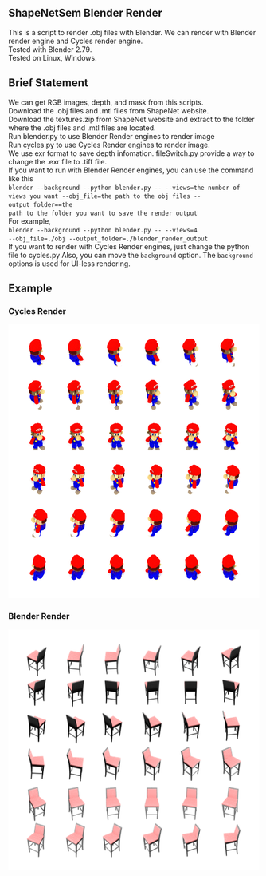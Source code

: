 
<!--=## ShapeNetSem Blender Render-->
## ShapeNetSem Blender Render
This is a script to render .obj files with Blender. We can render with Blender render engine and Cycles render engine.  
Tested with Blender 2.79.  
Tested on Linux, Windows.

<!-- Brief Statement-->
## Brief Statement  
We can get RGB images, depth, and mask from this scripts.  
Download the .obj files and .mtl files from ShapeNet website.  
Download the textures.zip from ShapeNet website and extract to the folder where the .obj files and .mtl files are located.  
Run blender.py to use Blender Render engines to render image  
Run cycles.py to use Cycles Render engines to render image.  
We use exr format to save depth infomation. fileSwitch.py provide a way to change the .exr file to .tiff file.  
If you want to run with Blender Render engines, you can use the command  like this    
<code>blender --background --python blender.py -- --views=the number of views you want --obj_file=the path to the obj files --output_folder==the path to the folder you want to save the render output</code>  
For example,  
<code>blender --background --python blender.py -- --views=4 --obj_file=./obj --output_folder=./blender_render_output</code>  
If you want to render with Cycles Render engines, just change the python file to  cycles.py
Also, you can move the <code>background</code> option. The <code>background</code> options is used for UI-less rendering.
## Example
### Cycles Render
![Image text](./example/cycles.png)
### Blender Render
![Image text](./example/chair.png)







